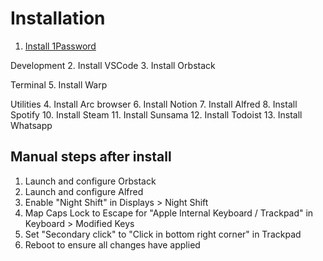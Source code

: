 # Installation

1. [Install 1Password](https://1password.com/downloads/mac/)

Development 2. Install VSCode 3. Install Orbstack

Terminal 5. Install Warp

Utilities 4. Install Arc browser 6. Install Notion 7. Install Alfred 8. Install Spotify 10. Install Steam 11. Install Sunsama 12. Install Todoist 13. Install Whatsapp

## Manual steps after install

1. Launch and configure Orbstack
2. Launch and configure Alfred
3. Enable "Night Shift" in Displays > Night Shift
4. Map Caps Lock to Escape for "Apple Internal Keyboard / Trackpad" in Keyboard > Modified Keys
5. Set "Secondary click" to "Click in bottom right corner" in Trackpad
6. Reboot to ensure all changes have applied
